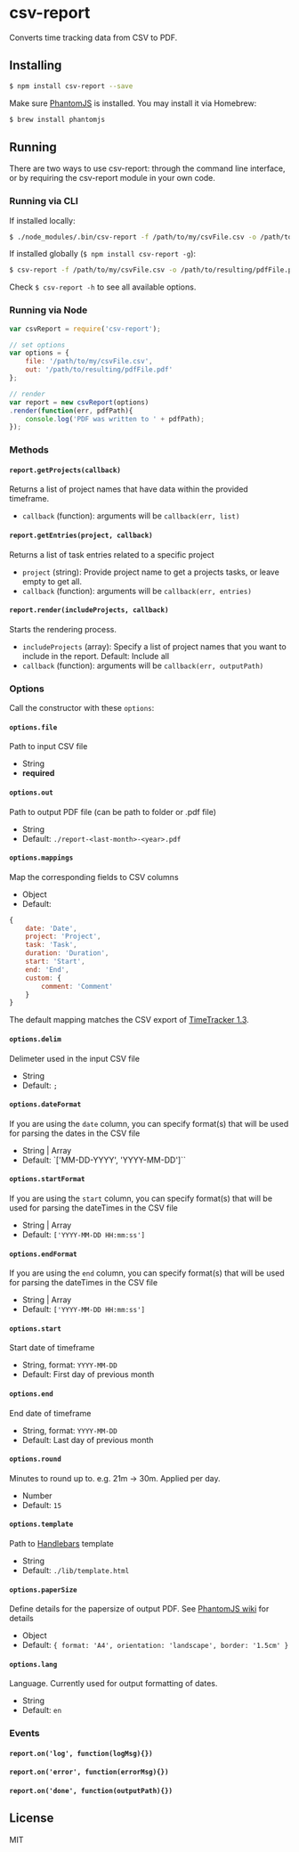csv-report
==========
Converts time tracking data from CSV to PDF.

## Installing

```bash
$ npm install csv-report --save
```

Make sure [PhantomJS](https://github.com/ariya/phantomjs/) is installed. You may install it via Homebrew:

```bash
$ brew install phantomjs
```

## Running

There are two ways to use csv-report: through the command line interface, or by requiring the csv-report module in your own code.

### Running via CLI

If installed locally:

```bash
$ ./node_modules/.bin/csv-report -f /path/to/my/csvFile.csv -o /path/to/resulting/pdfFile.pdf [options]
```

If installed globally (`$ npm install csv-report -g`):

```bash
$ csv-report -f /path/to/my/csvFile.csv -o /path/to/resulting/pdfFile.pdf [options]
```

Check `$ csv-report -h` to see all available options.

### Running via Node

```javascript
var csvReport = require('csv-report');

// set options
var options = {
	file: '/path/to/my/csvFile.csv',
	out: '/path/to/resulting/pdfFile.pdf'
};

// render 
var report = new csvReport(options)
.render(function(err, pdfPath){
	console.log('PDF was written to ' + pdfPath);
});
```
### Methods

#### `report.getProjects(callback)`
Returns a list of project names that have data within the provided timeframe.

- `callback` (function): arguments will be `callback(err, list)`

#### `report.getEntries(project, callback)`
Returns a list of task entries related to a specific project

- `project` (string): Provide project name to get a projects tasks, or leave empty to get all.
- `callback` (function): arguments will be `callback(err, entries)`

#### `report.render(includeProjects, callback)`
Starts the rendering process.

- `includeProjects` (array): Specify a list of project names that you want to include in the report. Default: Include all
- `callback` (function): arguments will be `callback(err, outputPath)`

### Options
Call the constructor with these `options`:

#### `options.file`
Path to input CSV file

- String
- **required**

#### `options.out`
Path to output PDF file (can be path to folder or .pdf file)

- String
- Default: `./report-<last-month>-<year>.pdf`

#### `options.mappings`
Map the corresponding fields to CSV columns

- Object
- Default:

```javascript
{
	date: 'Date',
	project: 'Project',
	task: 'Task',
	duration: 'Duration',
	start: 'Start',
	end: 'End',
	custom: {
		comment: 'Comment'
	}
}
```

The default mapping matches the CSV export of [TimeTracker 1.3](https://code.google.com/p/time-tracker-mac/).

#### `options.delim`
Delimeter used in the input CSV file

- String
- Default: `;`

#### `options.dateFormat`
If you are using the `date` column, you can specify format(s) that will be used for parsing the dates in the CSV file

- String | Array
- Default: `['MM-DD-YYYY', 'YYYY-MM-DD']``

#### `options.startFormat`
If you are using the `start` column, you can specify format(s) that will be used for parsing the dateTimes in the CSV file

- String | Array
- Default: `['YYYY-MM-DD HH:mm:ss']`

#### `options.endFormat`
If you are using the `end` column, you can specify format(s) that will be used for parsing the dateTimes in the CSV file

- String | Array
- Default: `['YYYY-MM-DD HH:mm:ss']`

#### `options.start`
Start date of timeframe

- String, format: `YYYY-MM-DD`
- Default: First day of previous month

#### `options.end`
End date of timeframe

- String, format: `YYYY-MM-DD`
- Default: Last day of previous month

#### `options.round`
Minutes to round up to. e.g. 21m -> 30m. Applied per day.

- Number
- Default: `15`

#### `options.template`
Path to [Handlebars](http://handlebarsjs.com/) template

- String
- Default: `./lib/template.html`

#### `options.paperSize`
Define details for the papersize of output PDF. See [PhantomJS wiki](https://github.com/ariya/phantomjs/wiki/API-Reference-WebPage#wiki-webpage-paperSize) for details

- Object
- Default: `{ format: 'A4', orientation: 'landscape', border: '1.5cm' }`

#### `options.lang`
Language. Currently used for output formatting of dates.

- String
- Default: `en`

### Events

#### `report.on('log', function(logMsg){})`
#### `report.on('error', function(errorMsg){})`
#### `report.on('done', function(outputPath){})`

## License

MIT